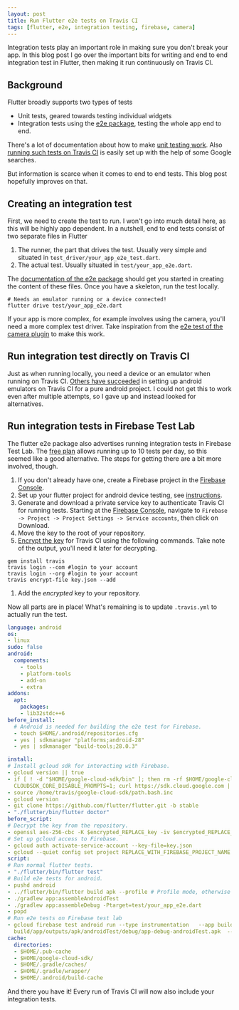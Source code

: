 ```yaml
---
layout: post
title: Run Flutter e2e tests on Travis CI
tags: [flutter, e2e, integration testing, firebase, camera]
---
```


Integration tests play an important role in making sure you don't break your app. In this blog post I go over the important bits for writing and end to end integration test in Flutter, then making it run continuously on Travis CI.

## Background

Flutter broadly supports two types of tests

* Unit tests, geared towards testing individual widgets
* Integration tests using the [e2e package](https://pub.dev/packages/e2e), testing the whole app end to end.

There's a lot of documentation about how to make [unit testing work](https://flutter.dev/docs/cookbook/testing/widget/introduction). Also [running such tests on Travis CI](https://medium.com/flutter/test-flutter-apps-on-travis-3fd5142ecd8c) is easily set up with the help of some Google searches.

But information is scarce when it comes to end to end tests. This blog post hopefully improves on that.

## Creating an integration test

First, we need to create the test to run. I won't go into much detail here, as this will be highly app dependent. In a nutshell, end to end tests consist of two separate files in Flutter

1. The runner, the part that drives the test. Usually very simple and situated in `test_driver/your_app_e2e_test.dart`.
2. The actual test. Usually situated in `test/your_app_e2e.dart`.

The [documentation of the e2e package](https://pub.dev/packages/e2e) should get you started in creating the content of these files. Once you have a skeleton, run the test locally.

    # Needs an emulator running or a device connected!
    flutter drive test/your_app_e2e.dart

If your app is more complex, for example involves using the camera, you'll need a more complex test driver. Take inspiration from the [e2e test of the camera plugin](https://github.com/flutter/plugins/blob/master/packages/camera/example/test_driver/camera_e2e_test.dart) to make this work.

## Run integration test directly on Travis CI

Just as when running locally, you need a device or an emulator when running on Travis CI. [Others have succeeded](https://github.com/ankidroid/Anki-Android/blob/master/.travis.yml) in setting up android emulators on Travis CI for a pure android project. I could not get this to work even after multiple attempts, so I gave up and instead looked for alternatives.

## Run integration tests in Firebase Test Lab

The flutter e2e package also advertises running integration tests in Firebase Test Lab. The [free plan](https://firebase.google.com/pricing) allows running up to 10 tests per day, so this seemed like a good alternative. The steps for getting there are a bit more involved, though.

1. If you don't already have one, create a Firebase project in the [Firebase Console](https://console.firebase.google.com/).
1. Set up your flutter project for android device testing, see [instructions](https://pub.dev/packages/e2e#android-device-testing).
1. Generate and download a private service key to authenticate Travis CI for running tests. Starting at the [Firebase Console](https://console.firebase.google.com/), navigate to `Firebase -> Project -> Project Settings -> Service accounts`, then click on Download.
1. Move the key to the root of your repository.
1. [Encrypt the key](https://docs.travis-ci.com/user/encrypting-files/) for Travis CI using the following commands. Take note of the output, you'll need it later for decrypting.
```
gem install travis
travis login --com #login to your account
travis login --org #login to your account
travis encrypt-file key.json --add
```
1. Add the *encrypted* key to your repository.

Now all parts are in place! What's remaining is to update `.travis.yml` to actually run the test.

```yaml
language: android
os:
- linux
sudo: false
android:
  components:
    - tools
    - platform-tools
    - add-on
    - extra
addons:
  apt:
    packages:
    - lib32stdc++6
before_install:
  # Android is needed for building the e2e test for Firebase.
  - touch $HOME/.android/repositories.cfg
  - yes | sdkmanager "platforms;android-28"
  - yes | sdkmanager "build-tools;28.0.3"

install:
# Install gcloud sdk for interacting with Firebase.
- gcloud version || true
- if [ ! -d "$HOME/google-cloud-sdk/bin" ]; then rm -rf $HOME/google-cloud-sdk; export
  CLOUDSDK_CORE_DISABLE_PROMPTS=1; curl https://sdk.cloud.google.com | bash; fi
- source /home/travis/google-cloud-sdk/path.bash.inc
- gcloud version
- git clone https://github.com/flutter/flutter.git -b stable
- "./flutter/bin/flutter doctor"
before_script:
# Decrypt the key from the repository.
- openssl aes-256-cbc -K $encrypted_REPLACE_key -iv $encrypted_REPLACE_iv -in key.json.enc -out key.json -d
# Set up gcloud access to Firebase.
- gcloud auth activate-service-account --key-file=key.json
- gcloud --quiet config set project REPLACE_WITH_FIREBASE_PROJECT_NAME
script:
# Run normal flutter tests.
- "./flutter/bin/flutter test"
# Build e2e tests for android.
- pushd android
- ../flutter/bin/flutter build apk --profile # Profile mode, otherwise keys for signing are necessary.
- ./gradlew app:assembleAndroidTest
- ./gradlew app:assembleDebug -Ptarget=test/your_app_e2e.dart
- popd
# Run e2e tests on Firebase test lab
- gcloud firebase test android run --type instrumentation   --app build/app/outputs/apk/debug/app-debug.apk   --test
  build/app/outputs/apk/androidTest/debug/app-debug-androidTest.apk  --timeout 2m
cache:
  directories:
  - $HOME/.pub-cache
  - $HOME/google-cloud-sdk/
  - $HOME/.gradle/caches/
  - $HOME/.gradle/wrapper/
  - $HOME/.android/build-cache
```

And there you have it! Every run of Travis CI will now also include your integration tests.
